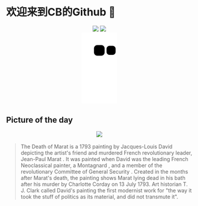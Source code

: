 
# 欢迎来到CB的Github 👋

<div align="center">
  <img height="137px" src="https://github-readme-stats.vercel.app/api?username=SuperCB&show_icons=true&theme=radical" />
  <img height="137px" src="https://github-readme-stats.vercel.app/api/top-langs/?username=SuperCB&hide_title=true&hide_border=true&layout=compact&langs_count=6&text_color=000&icon_color=fff" />
</div>


<div align="center">
    <img src="./contribution-snake/github-contribution-grid-snake.svg" />
</div>



## Picture of the day
<div align="center">
  <img width=400px src="https://upload.wikimedia.org/wikipedia/commons/thumb/a/aa/Death_of_Marat_by_David.jpg/420px-Death_of_Marat_by_David.jpg" />
</div>

>The Death of Marat  is a 1793 painting by  Jacques-Louis David  depicting the artist's friend and murdered French revolutionary leader,  Jean-Paul Marat . It was painted when David was the leading French Neoclassical painter, a  Montagnard , and a member of the revolutionary  Committee of General Security . Created in the months after Marat's death, the painting shows Marat lying dead in his bath after his murder by  Charlotte Corday  on 13 July 1793. Art historian  T. J. Clark  called David's painting the first modernist work for "the way it took the stuff of politics as its material, and did not transmute it".


